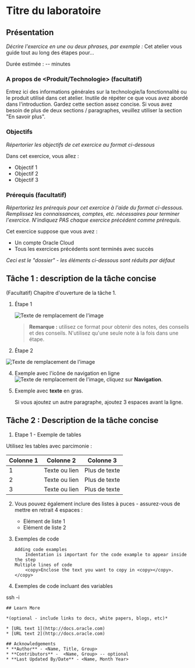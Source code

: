 # Titre du laboratoire

## Présentation

_Décrire l'exercice en une ou deux phrases, par exemple :_ Cet atelier vous guide tout au long des étapes pour...

Durée estimée : -- minutes

### A propos de <Produit/Technologie> (facultatif)

Entrez ici des informations générales sur la technologie/la fonctionnalité ou le produit utilisé dans cet atelier. Inutile de répéter ce que vous avez abordé dans l'introduction. Gardez cette section assez concise. Si vous avez besoin de plus de deux sections / paragraphes, veuillez utiliser la section "En savoir plus".

### Objectifs

_Répertorier les objectifs de cet exercice au format ci-dessous_

Dans cet exercice, vous allez :

*   Objectif 1
*   Objectif 2
*   Objectif 3

### Prérequis (facultatif)

_Répertoriez les prérequis pour cet exercice à l'aide du format ci-dessous. Remplissez les connaissances, comptes, etc. nécessaires pour terminer l'exercice. N'indiquez PAS chaque exercice précédent comme prérequis._

Cet exercice suppose que vous avez :

*   Un compte Oracle Cloud
*   Tous les exercices précédents sont terminés avec succès

_Ceci est le "dossier" - les éléments ci-dessous sont réduits par défaut_

## Tâche 1 : description de la tâche concise

(Facultatif) Chapitre d'ouverture de la tâche 1.

1.  Étape 1
    
    ![Texte de remplacement de l'image](images/sample1.png)
    
    > **Remarque :** utilisez ce format pour obtenir des notes, des conseils et des conseils. N'utilisez qu'une seule note à la fois dans une étape.
    
2.  Étape 2
    

![Texte de remplacement de l'image](images/sample1.png)

4.  Exemple avec l'icône de navigation en ligne ![Texte de remplacement de l'image](images/sample2.png), cliquez sur **Navigation**.
    
5.  Exemple avec **texte** en gras.
    
    Si vous ajoutez un autre paragraphe, ajoutez 3 espaces avant la ligne.
    

## Tâche 2 : Description de la tâche concise

1.  Etape 1 - Exemple de tables

Utilisez les tables avec parcimonie :

| Colonne 1 | Colonne 2 | Colonne 3 |
| --- | --- | --- |
| 1 | Texte ou lien | Plus de texte |
| 2 | Texte ou lien | Plus de texte |
| 3 | Texte ou lien | Plus de texte |

2.  Vous pouvez également inclure des listes à puces - assurez-vous de mettre en retrait 4 espaces :
    
    *   Elément de liste 1
    *   Elément de liste 2
3.  Exemples de code
    
        Adding code examples
        	Indentation is important for the code example to appear inside the step
        Multiple lines of code
        	<copy>Enclose the text you want to copy in <copy></copy>.</copy>
        
4.  Exemples de code incluant des variables
    

ssh -i

    
    ## Learn More
    
    *(optional - include links to docs, white papers, blogs, etc)*
    
    * [URL text 1](http://docs.oracle.com)
    * [URL text 2](http://docs.oracle.com)
    
    ## Acknowledgements
    * **Author** - <Name, Title, Group>
    * **Contributors** -  <Name, Group> -- optional
    * **Last Updated By/Date** - <Name, Month Year>